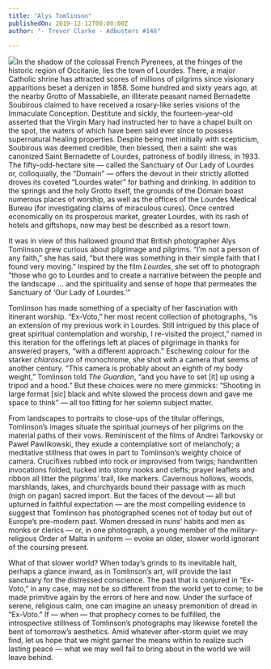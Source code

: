 ```yaml
---
title: "Alys Tomlinson"
publishedOn: 2019-12-12T00:00:00Z
author: "- Trevor Clarke - Adbusters #146"

---
```


![](/images/articles/5dcc7912cf5310fd68bd6787_horsey_1.jpg)In the shadow of the colossal French Pyrenees, at the fringes of the historic region of Occitanie, lies the town of Lourdes. There, a major Catholic shrine has attracted scores of millions of pilgrims since visionary apparitions beset a denizen in 1858. Some hundred and sixty years ago, at the nearby Grotto of Massabielle, an illiterate peasant named Bernadette Soubirous claimed to have received a rosary-like series visions of the Immaculate Conception. Destitute and sickly, the fourteen-year-old asserted that the Virgin Mary had instructed her to have a chapel built on the spot, the waters of which have been said ever since to possess supernatural healing properties. Despite being met initially with scepticism, Soubirous was deemed credible, then blessed, then a saint: she was canonized Saint Bernadette of Lourdes, patroness of bodily illness, in 1933. The fifty-odd-hectare site — called the Sanctuary of Our Lady of Lourdes or, colloquially, the “Domain” — offers the devout in their strictly allotted droves its coveted “Lourdes water” for bathing and drinking. In addition to the springs and the holy Grotto itself, the grounds of the Domain boast numerous places of worship, as well as the offices of the Lourdes Medical Bureau (for investigating claims of miraculous cures). Once centred economically on its prosperous market, greater Lourdes, with its rash of hotels and giftshops, now may best be described as a resort town.

It was in view of this hallowed ground that British photographer Alys Tomlinson grew curious about pilgrimage and pilgrims. “I’m not a person of any faith,” she has said, “but there was something in their simple faith that I found very moving.” Inspired by the film *Lourdes*, she set off to photograph “those who go to Lourdes and to create a narrative between the people and the landscape ... and the spirituality and sense of hope that permeates the Sanctuary of ‘Our Lady of Lourdes.’”

Tomlinson has made something of a specialty of her fascination with itinerant worship. “Ex-Voto,” her most recent collection of photographs, “is an extension of my previous work in Lourdes. Still intrigued by this place of great spiritual contemplation and worship, I re-visited the project,” named in this iteration for the offerings left at places of pilgrimage in thanks for answered prayers, “with a different approach.” Eschewing colour for the starker *chiaroscuro* of monochrome, she shot with a camera that seems of another century. “This camera is probably about an eighth of my body weight,” Tomlinson told *The Guardian*, “and you have to set [it] up using a tripod and a hood.” But these choices were no mere gimmicks: “Shooting in large format [*sic*] black and white slowed the process down and gave me space to think” — all too fitting for her solemn subject matter.

From landscapes to portraits to close-ups of the titular offerings, Tomlinson’s images situate the spiritual journeys of her pilgrims on the material paths of their vows. Reminiscent of the films of Andrei Tarkovsky or Paweł Pawlikowski, they exude a contemplative sort of melancholy; a meditative stillness that owes in part to Tomlinson’s weighty choice of camera. Crucifixes rubbed into rock or improvised from twigs; handwritten invocations folded, tucked into stony nooks and clefts; prayer leaflets and ribbon all litter the pilgrims’ trail, like markers. Cavernous hollows, woods, marshlands, lakes, and churchyards bound their passage with as much (nigh on pagan) sacred import. But the faces of the devout — all but upturned in faithful expectation — are the most compelling evidence to suggest that Tomlinson has photographed scenes not of today but out of Europe’s pre-modern past. Women dressed in nuns’ habits and men as monks or clerics — or, in one photograph, a young member of the military-religious Order of Malta in uniform — evoke an older, slower world ignorant of the coursing present.

What of that slower world? When today’s grinds to its inevitable halt, perhaps a glance inward, as in Tomlinson’s art, will provide the last sanctuary for the distressed conscience. The past that is conjured in “Ex-Voto,” in any case, may not be so different from the world yet to come; to be made primitive again by the errors of here and now. Under the surface of serene, religious calm, one can imagine an uneasy premonition of dread in “Ex-Voto.” If — when — that prophecy comes to be fulfilled, the introspective stillness of Tomlinson’s photographs may likewise foretell the bent of tomorrow’s aesthetics. Amid whatever after-storm quiet we may find, let us hope that we might garner the means within to realize such lasting peace — what we may well fail to bring about in the world we will leave behind.

‍